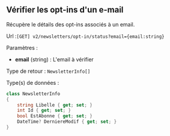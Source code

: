 ## <span id='verifier'>Vérifier les opt-ins d'un e-mail</span>

Récupère le détails des opt-ins associés à un email.

Url :`[GET] v2/newsletters/opt-in/status?email={email:string}`

Paramètres : 

- **email** (string) : L'email à vérifier

Type de retour : `NewsletterInfo[]`

Type(s) de données :

```csharp
class NewsletterInfo
{
	string Libelle { get; set; }
	int Id { get; set; }
	bool EstAbonne { get; set; }
	DateTime? DerniereModif { get; set; }
}

```

